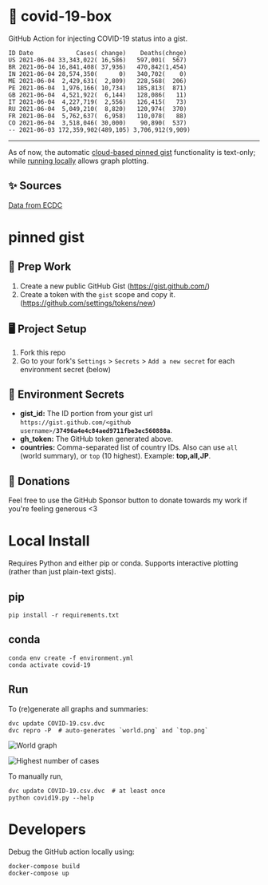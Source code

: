 # 🏥 covid-19-box

GitHub Action for injecting COVID-19 status into a gist.

```
ID Date            Cases( change)    Deaths(chnge)
US 2021-06-04 33,343,022( 16,586)   597,001(  567)
BR 2021-06-04 16,841,408( 37,936)   470,842(1,454)
IN 2021-06-04 28,574,350(      0)   340,702(    0)
ME 2021-06-04  2,429,631(  2,809)   228,568(  206)
PE 2021-06-04  1,976,166( 10,734)   185,813(  871)
GB 2021-06-04  4,521,922(  6,144)   128,086(   11)
IT 2021-06-04  4,227,719(  2,556)   126,415(   73)
RU 2021-06-04  5,049,210(  8,820)   120,974(  370)
FR 2021-06-04  5,762,637(  6,958)   110,078(   88)
CO 2021-06-04  3,518,046( 30,000)    90,890(  537)
-- 2021-06-03 172,359,902(489,105) 3,706,912(9,909)
```

---

As of now, the automatic [cloud-based pinned gist](#pinned-gist) functionality is text-only;
while [running locally](#local-install) allows graph plotting.

## ✨ Sources

[Data from ECDC](https://www.ecdc.europa.eu/en/publications-data/download-todays-data-geographic-distribution-covid-19-cases-worldwide)

# pinned gist

## 🎒 Prep Work
1. Create a new public GitHub Gist (https://gist.github.com/)
1. Create a token with the `gist` scope and copy it. (https://github.com/settings/tokens/new)

## 🖥 Project Setup
1. Fork this repo
1. Go to your fork's `Settings` > `Secrets` > `Add a new secret` for each environment secret (below)

## 🤫 Environment Secrets
- **gist_id:** The ID portion from your gist url `https://gist.github.com/<github username>/`**`37496a4e4c84aed9711fbe3ec560888a`**.
- **gh_token:** The GitHub token generated above.
- **countries:** Comma-separated list of country IDs. Also can use `all` (world summary), or `top` (10 highest). Example: **top,all,JP**.

## 💸 Donations

Feel free to use the GitHub Sponsor button to donate towards my work if you're feeling generous <3

# Local Install

Requires Python and either pip or conda. Supports interactive plotting (rather than just plain-text gists).

## pip

```
pip install -r requirements.txt
```

## conda

```
conda env create -f environment.yml
conda activate covid-19
```

## Run

To (re)generate all graphs and summaries:

```
dvc update COVID-19.csv.dvc
dvc repro -P  # auto-generates `world.png` and `top.png`
```

![World graph](world.png)

![Highest number of cases](top.png)

To manually run,

```
dvc update COVID-19.csv.dvc  # at least once
python covid19.py --help
```

# Developers

Debug the GitHub action locally using:

```
docker-compose build
docker-compose up
```
